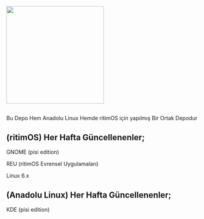 <p align="left"><img src="https://user-images.githubusercontent.com/110179578/228290672-81e178b5-236f-4299-94fb-d850e721af56.png" width="256"></p>

##

Bu Depo Hem Anadolu Linux Hemde ritimOS için yapılmış Bir Ortak Depodur

## (ritimOS) Her Hafta Güncellenenler;

GNOME (pisi edition)

REU (ritimOS Evrensel Uygulamaları)

Linux 6.x


## (Anadolu Linux) Her Hafta Güncellenenler;
KDE (pisi edition)
